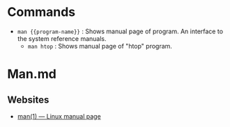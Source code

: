 # Commands

* `man {{program-name}}` : Shows manual page of program. An interface to the system reference manuals.
  * `man htop` : Shows manual page of "htop" program. 

# Man.md

## Websites

* [man(1) — Linux manual page](https://man7.org/linux/man-pages/man1/man.1.html)
